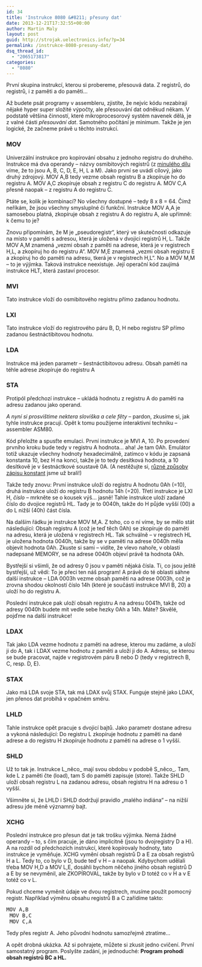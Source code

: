 ```yaml
---
id: 34
title: 'Instrukce 8080 &#8211; přesuny dat'
date: 2013-12-21T17:32:55+00:00
author: Martin Maly
layout: post
guid: http://strojak.uelectronics.info/?p=34
permalink: /instrukce-8080-presuny-dat/
dsq_thread_id:
  - "2065173817"
categories:
  - "8080"
---
```

První skupina instrukcí, kterou si probereme, přesouvá data. Z registrů, do registrů, i z paměti a do paměti&#8230;

<!--more-->

Až budete psát programy v assembleru, zjistíte, že nejvíc kódu nezabírají nějaké hyper super složité výpočty, ale přesouvání dat odněkud někam. V podstatě většina činností, které mikroprocesorový systém navenek dělá, je z valné části _přesouvání dat_. Samotného počítání je minimum. Takže je jen logické, že začneme právě u těchto instrukcí.

### MOV

Univerzální instrukce pro kopírování obsahu z jednoho registru do druhého. Instrukce má dva operandy &#8211; názvy osmibitových registrů (z [minulého dílu](http://strojak.uelectronics.info/instrukce-8080-adresni-mody-a-registry/ "Instrukce 8080 – adresní módy a registry") víme, že to jsou A, B, C, D, E, H, L a M). Jako první se uvádí cílový, jako druhý zdrojový. MOV A,B tedy vezme obsah registru B a zkopíruje ho do registru A. MOV A,C zkopíruje obsah z registru C do registru A. MOV C,A přesně naopak &#8211; z registru A do registru C.

Ptáte se, kolik je kombinací? No všechny dostupné &#8211; tedy 8 x 8 = 64. Čímž neříkám, že jsou všechny smysluplné či funkční. Instrukce MOV A,A je samosebou platná, zkopíruje obsah z registru A do registru A, ale upřímně: k čemu to je?

Znovu připomínám, že M je &#8222;pseudoregistr&#8220;, který ve skutečnosti odkazuje na místo v paměti s adresou, která je uložená v dvojici registrů H, L. Takže MOV A,M znamená &#8222;vezmi obsah z paměti na adrese, která je v registrech H,L, a zkopíruj ho do registru A&#8220;. MOV M,E znamená &#8222;vezmi obsah registru E a zkopíruj ho do paměti na adresu, tkerá je v registrech H,L&#8220;. No a MOV M,M &#8211; to je výjimka. Taková instrukce neexistuje. Její operační kód zaujímá instrukce HLT, která zastaví procesor.

### MVI

Tato instrukce vloží do osmibitového registru přímo zadanou hodnotu.

### LXI

Tato instrukce vloží do registrového páru B, D, H nebo registru SP přímo zadanou šestnáctibitovou hodnotu.

### LDA

Instrukce má jeden parametr &#8211; šestnáctibitovou adresu. Obsah paměti na téhle adrese zkopíruje do registru A

### STA

Protipól předchozí instrukce &#8211; ukládá hodnotu z registru A do paměti na adresu zadanou jako operand.

_A nyní si prosvištime nektera sloviška a cele fěty_ &#8211; pardon, zkusíme si, jak tyhle instrukce pracují. Opět k tomu použijeme interaktivní techniku &#8211; assembler ASM80.



Kód přeložte a spusťte emulaci. První instrukce je MVI A, 10. Po provedení prvního kroku bude tedy v registru A hodnota&#8230; aha! Je tam 0Ah. Emulátor totiž ukazuje všechny hodnoty hexadecimálně, zatímco v kódu je zapsaná konstanta 10, bez H na konci, takže je to tedy desítková hodnota, a 10 desítkově je v šestnáctkové soustavě 0A. (A nestěžujte si, [různé způsoby zápisu konstant](http://strojak.uelectronics.info/zaklady-assembleru/ "Základy assembleru") jsme už brali!)

Takže tedy znovu: První instrukce uloží do registru A hodnotu 0Ah (=10), druhá instrukce uloží do registru B hodnotu 14h (=20). Třetí instrukce je LXI H, _číslo_ &#8211; mrkněte se o kousek výš&#8230; jasně! Tahle instrukce uloží zadané číslo do dvojice registrů HL. Tady je to 0040h, takže do H půjde vyšší (00) a do L nižší (40h) část čísla.

Na dalším řádku je instrukce MOV M,A. Z toho, co o ní víme, by se mělo stát následující: Obsah registru A (což je teď těch 0Ah) se zkopíruje do paměti na adresu, která je uložená v registrech HL. Tak schválně &#8211; v registrech HL je uložena hodnota 0040h, takže by se v paměti na adrese 0040h měla objevit hodnota 0Ah. Zkuste si sami &#8211; vidíte, že vlevo nahoře, v oblasti nadepsané MEMORY, se na adrese 0040h objeví právě ta hodnota 0Ah.

Bystřejší si všimli, že od adresy 0 jsou v paměti nějaká čísla. Ti, co jsou ještě bystřejší, už vědí: To je přeci ten náš program! A právě do té oblasti sáhne další instrukce &#8211; LDA 0003h vezme obsah paměti na adrese 0003h, což je zrovna shodou okolností číslo 14h (které je součástí instrukce MVI B, 20) a uloží ho do registru A.

Poslední instrukce pak uloží obsah registru A na adresu 0041h, takže od adresy 0040h budete mít vedle sebe hezky 0Ah a 14h. Máte? Skvělé, pojďme na další instrukce!

### LDAX

Tak jako LDA vezme hodnotu z paměti na adrese, kterou mu zadáme, a uloží ji do A, tak i LDAX vezme hodnotu z paměti a uloží ji do A. Adresu, se kterou se bude pracovat, najde v registrovém páru B nebo D (tedy v registrech B, C, resp. D, E).

### STAX

Jako má LDA svoje STA, tak má LDAX svůj STAX. Funguje stejně jako LDAX, jen přenos dat probíhá v opačném směru.

### LHLD

Tahle instrukce opět pracuje s dvojicí bajtů. Jako parametr dostane adresu a vykoná následující: Do registru L zkopíruje hodnotu z paměti na dané adrese a do registru H zkopíruje hodnotu z paměti na adrese o 1 vyšší.

### SHLD

Už to tak je. Instrukce L_něco_ mají svou obdobu v podobě S_něco_. Tam, kde L z paměti čte (load), tam S do paměti zapisuje (store). Takže SHLD uloží obsah registru L na zadanou adresu, obsah registru H na adresu o 1 vyšší.

Všimněte si, že LHLD i SHLD dodržují pravidlo &#8222;malého indiána&#8220; &#8211; na nižší adresu jde méně významný bajt.

### XCHG

Poslední instrukce pro přesun dat je tak trošku výjimka. Nemá žádné operandy &#8211; to, s čím pracuje, je dáno implicitně (jsou to dvojregistry D a H). A na rozdíl od předchozích instrukcí, které kopírovaly hodnoty, tato instrukce je vyměňuje. XCHG vymění obsah registrů D a E za obsah registrů H a L. Tedy to, co bylo v D, bude teď v H &#8211; a naopak. Kdybychom udělali třeba MOV H,D a MOV L,E, dosáhli bychom něčeho jiného obsah registrů D a E by se nevyměnil, ale ZKOPÍROVAL, takže by bylo v D totéž co v H a v E totéž co v L.

Pokud chceme vyměnit údaje ve dvou registrech, musíme použít pomocný registr. Například výměnu obsahu registrů B a C zařídíme takto:

<pre class="lang:default decode:true">MOV A,B
 MOV B,C
 MOV C,A</pre>

Tedy přes registr A. Jeho původní hodnotu samozřejmě ztratíme&#8230;

A opět drobná ukázka. Až si pohrajete, můžete si zkusit jedno cvičení. První samostatný program. Poslyšte zadání, je jednoduché: **Program prohodí obsah registrů BC a HL.**